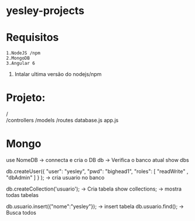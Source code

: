 ﻿# yesley-projects

# Requisitos
    1.NodeJS /npm
    2.MongoDB
    3.Angular 6

1. Intalar ultima versão do nodejs/npm



# Projeto:
/   
    /controllers
    /models
    /routes
    database.js
    app.js


# Mongo

use NomeDB -> connecta e cria o DB
db -> Verifica o banco atual
show dbs

db.createUser({  "user": "yesley",  "pwd": "bighead1",  "roles": [ "readWrite" , "dbAdmin" ] } ); -> cria usuario no banco

db.createCollection('usuario'); -> Cria tabela
show collections; -> mostra todas tabelas

db.usuario.insert({"nome":"yesley"}); -> insert tabela
db.usuario.find(); -> Busca todos
